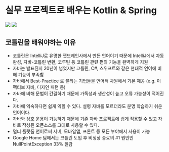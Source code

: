 # 실무 프로젝트로 배우는 Kotlin & Spring 

<div>
    <img src="https://img.shields.io/badge/Kotlin-7F52FF?style=for-the-badge&logo=Kotlin&logoColor=white">
    <img src="https://img.shields.io/badge/Spring Boot-6DB33F?style=for-the-badge&logo=Spring Boot&logoColor=white">
</div>

## 코틀린을 배워야하는 이유

- 코틀린은 IntelliJ로 유명한 젯브레인사에서 만든 언어이기 때문에 IntelliJ에서 자동완성, 자바-코틀린 변환, 코루틴 등 코틀린 관련 편의 기능을 완벽하게 지원
- 자바는 발표된지 20년이 넘었지만 코틀린, C#, 스위프트와 같은 현대적 언어에 비해 기능이 부족함
- 자바에서 Best-Practice 로 불리는 기법들을 언어적 차원에서 기본 제공 (e.g. 이펙티브 자바, 디자인 패턴 등)
- 자바에 비해 문법이 간결하기 때문에 가독성과 생산성이 높고 오류 가능성이 적어진다.
- 자바에 익숙하다면 쉽게 익힐 수 있다. 설령 자바를 모르더라도 분명 학습하기 쉬운 언어이다.
- 자바와 상호 운용이 가능하기 때문에 기존 자바 프로젝트에 쉽게 적용할 수 있고 자바로 작성된 오픈소스를 그대로 사용할 수 있다.
- 멀티 플랫폼 언어로써 서버, 모바일앱, 프론트 등 모든 부야에서 사용이 가능
- Google Home 팀에서는 코틀린 도입 후 비정상 종료의 #1 원인인 NullPointException 33% 절감

